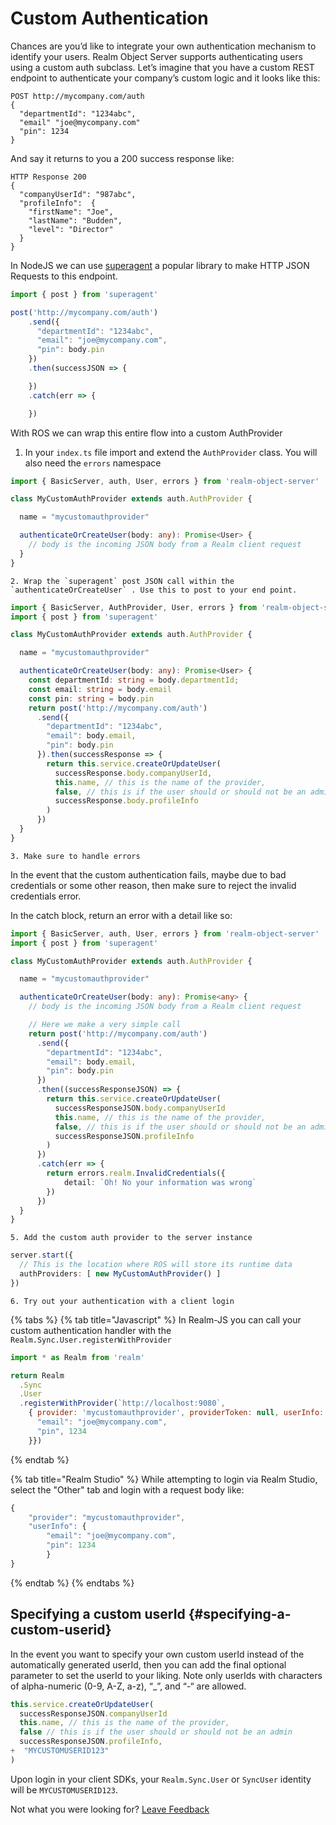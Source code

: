 # Custom Authentication

Chances are you’d like to integrate your own authentication mechanism to identify your users. Realm Object Server supports authenticating users using a custom auth subclass. Let’s imagine that you have a custom REST endpoint to authenticate your company’s custom logic and it looks like this:

```text
POST http://mycompany.com/auth
{
  "departmentId": "1234abc",
  "email" "joe@mycompany.com"
  "pin": 1234
}
```

And say it returns to you a 200 success response like:

```text
HTTP Response 200
{
  "companyUserId": "987abc",
  "profileInfo":  {
    "firstName": "Joe",
    "lastName": "Budden",
    "level": "Director"
  }
}
```

In NodeJS we can use [superagent](https://github.com/visionmedia/superagent) a popular library to make HTTP JSON Requests to this endpoint.

```typescript
import { post } from 'superagent'

post('http://mycompany.com/auth')
    .send({
      "departmentId": "1234abc",
      "email": "joe@mycompany.com",
      "pin": body.pin
    })
    .then(successJSON => {

    })
    .catch(err => {

    })
```

With ROS we can wrap this entire flow into a custom AuthProvider

1. In your `index.ts` file import and extend the `AuthProvider` class. You will also need the `errors` namespace 

```typescript
import { BasicServer, auth, User, errors } from 'realm-object-server'

class MyCustomAuthProvider extends auth.AuthProvider {

  name = "mycustomauthprovider"

  authenticateOrCreateUser(body: any): Promise<User> {
    // body is the incoming JSON body from a Realm client request
  }
}
```

    2. Wrap the `superagent` post JSON call within the `authenticateOrCreateUser` . Use this to post to your end point. 

```typescript
import { BasicServer, AuthProvider, User, errors } from 'realm-object-server'
import { post } from 'superagent'

class MyCustomAuthProvider extends auth.AuthProvider {

  name = "mycustomauthprovider"

  authenticateOrCreateUser(body: any): Promise<User> {
    const departmentId: string = body.departmentId;
    const email: string = body.email
    const pin: string = body.pin
    return post('http://mycompany.com/auth')
      .send({
        "departmentId": "1234abc",
        "email": body.email,
        "pin": body.pin
      }).then(successResponse => {
        return this.service.createOrUpdateUser(
          successResponse.body.companyUserId,
          this.name, // this is the name of the provider,
          false, // this is if the user should or should not be an admin
          successResponse.body.profileInfo
        )
      })
  }
}
```

    3. Make sure to handle errors

In the event that the custom authentication fails, maybe due to bad credentials or some other reason, then make sure to reject the invalid credentials error.

In the catch block, return an error with a detail like so:

```typescript
import { BasicServer, auth, User, errors } from 'realm-object-server'
import { post } from 'superagent'

class MyCustomAuthProvider extends auth.AuthProvider {

  name = "mycustomauthprovider"

  authenticateOrCreateUser(body: any): Promise<any> {
    // body is the incoming JSON body from a Realm client request

    // Here we make a very simple call 
    return post('http://mycompany.com/auth')
      .send({
        "departmentId": "1234abc",
        "email": body.email,
        "pin": body.pin
      })
      .then((successResponseJSON) => { 
        return this.service.createOrUpdateUser(
          successResponseJSON.body.companyUserId
          this.name, // this is the name of the provider,
          false, // this is if the user should or should not be an admin
          successResponseJSON.profileInfo
        )
      })
      .catch(err => {
        return errors.realm.InvalidCredentials({
            detail: `Oh! No your information was wrong`
        })
      })
  }
}
```

    5. Add the custom auth provider to the server instance

```typescript
server.start({
  // This is the location where ROS will store its runtime data
  authProviders: [ new MyCustomAuthProvider() ]
})
```

    6. Try out your authentication with a client login

{% tabs %}
{% tab title="Javascript" %}
In Realm-JS you can call your custom authentication handler with the `Realm.Sync.User.registerWithProvider`

```javascript
import * as Realm from 'realm'

return Realm
  .Sync
  .User
  .registerWithProvider(`http://localhost:9080`, 
    { provider: 'mycustomauthprovider', providerToken: null, userInfo: {
      "email": "joe@mycompany.com",
      "pin", 1234
    }})
```
{% endtab %}

{% tab title="Realm Studio" %}
While attempting to login via Realm Studio, select the "Other" tab and login with a request body like: 

```javascript
{
    "provider": "mycustomauthprovider",
    "userInfo": {
        "email": "joe@mycompany.com",
        "pin": 1234
        }
}
```
{% endtab %}
{% endtabs %}

## Specifying a custom userId {#specifying-a-custom-userid}

In the event you want to specify your own custom userId instead of the automatically generated userId, then you can add the final optional parameter to set the userId to your liking. Note only userIds with characters of alpha-numeric \(0-9, A-Z, a-z\), “\_”, and “-“ are allowed.

```javascript
this.service.createOrUpdateUser(
  successResponseJSON.companyUserId
  this.name, // this is the name of the provider,
  false // this is if the user should or should not be an admin
  successResponseJSON.profileInfo,
+  "MYCUSTOMUSERID123"
)
```

Upon login in your client SDKs, your `Realm.Sync.User` or `SyncUser` identity will be `MYCUSTOMUSERID123`.



Not what you were looking for? [Leave Feedback](https://realm3.typeform.com/to/A4guM3) 

